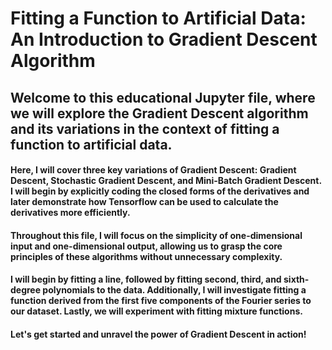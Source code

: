 # Fitting a Function to Artificial Data: An Introduction to Gradient Descent Algorithm

## Welcome to this educational Jupyter file, where we will explore the Gradient Descent algorithm and its variations in the context of fitting a function to artificial data.

#### Here, I will cover three key variations of Gradient Descent: Gradient Descent, Stochastic Gradient Descent, and Mini-Batch Gradient Descent. I will begin by explicitly coding the closed forms of the derivatives and later demonstrate how Tensorflow can be used to calculate the derivatives more efficiently.

#### Throughout this file, I will focus on the simplicity of one-dimensional input and one-dimensional output, allowing us to grasp the core principles of these algorithms without unnecessary complexity.

#### I will begin by fitting a line, followed by fitting second, third, and sixth-degree polynomials to the data. Additionally, I will investigate fitting a function derived from the first five components of the Fourier series to our dataset. Lastly, we will experiment with fitting mixture functions.

#### Let's get started and unravel the power of Gradient Descent in action!

